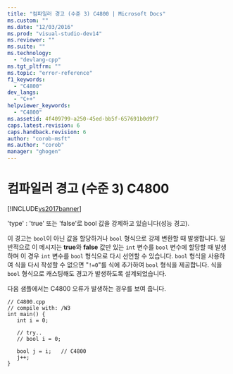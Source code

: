 ```yaml
---
title: "컴파일러 경고 (수준 3) C4800 | Microsoft Docs"
ms.custom: ""
ms.date: "12/03/2016"
ms.prod: "visual-studio-dev14"
ms.reviewer: ""
ms.suite: ""
ms.technology: 
  - "devlang-cpp"
ms.tgt_pltfrm: ""
ms.topic: "error-reference"
f1_keywords: 
  - "C4800"
dev_langs: 
  - "C++"
helpviewer_keywords: 
  - "C4800"
ms.assetid: 4f409799-a250-45ed-bb5f-657691b0d9f7
caps.latest.revision: 6
caps.handback.revision: 6
author: "corob-msft"
ms.author: "corob"
manager: "ghogen"
---
```

# 컴파일러 경고 (수준 3) C4800
[!INCLUDE[vs2017banner](../../assembler/inline/includes/vs2017banner.md)]

'type' : 'true' 또는 'false'로 bool 값을 강제하고 있습니다\(성능 경고\).  
  
 이 경고는 `bool`이 아닌 값을 할당하거나 `bool` 형식으로 강제 변환할 때 발생합니다.  일반적으로 이 메시지는 **true**와 **false** 값만 있는 `int` 변수를 `bool` 변수에 할당할 때 발생하며 이 경우 `int` 변수를 `bool` 형식으로 다시 선언할 수 있습니다.  `bool` 형식을 사용하여 식을 다시 작성할 수 없으면 "`!=0`"를 식에 추가하여 `bool` 형식을 제공합니다.  식을 `bool` 형식으로 캐스팅해도 경고가 발생하도록 설계되었습니다.  
  
 다음 샘플에서는 C4800 오류가 발생하는 경우를 보여 줍니다.  
  
```  
// C4800.cpp  
// compile with: /W3  
int main() {  
   int i = 0;  
  
   // try..  
   // bool i = 0;  
  
   bool j = i;   // C4800  
   j++;  
}  
```
